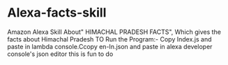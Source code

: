 # Alexa-facts-skill
Amazon Alexa Skill About" HIMACHAL PRADESH FACTS", Which gives the facts about Himachal Pradesh
TO Run the Program:-
Copy Index.js and paste in lambda console.Ccopy en-In.json and paste in alexa developer console's json editor
this is fun to do
